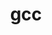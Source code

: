---
title: "gcc"
layout: cache
categories: [package, develop]
meta: {"compilers": ["gcc@11.4.0"], "num_specs": 10, "num_specs_by_stack": {"root": 10, "tutorial": 10}, "oss": ["ubuntu22.04"], "platforms": ["linux"], "stacks": ["root", "tutorial"], "targets": ["x86_64_v3"], "versions": ["12.4.0"]}
spec_details: [{"compiler": "gcc@11.4.0", "hash": "44z6gtlkirudrxgblbf6ccdjvk5ptxt6", "os": "ubuntu22.04", "platform": "linux", "size": "-", "stacks": ["root", "tutorial"], "target": "x86_64_v3", "variants": ["~binutils", "+bootstrap", "build_system=autotools", "build_type=RelWithDebInfo", "~graphite", "languages:='c,c++,fortran'", "~mold", "~nvptx", "~piclibs", "~profiled", "~strip"], "versions": ["12.4.0"]}, {"compiler": "gcc@11.4.0", "hash": "5uqcumujtbpnhuzsjidtv4u332ohtgs4", "os": "ubuntu22.04", "platform": "linux", "size": "-", "stacks": ["root", "tutorial"], "target": "x86_64_v3", "variants": ["~binutils", "+bootstrap", "build_system=autotools", "build_type=RelWithDebInfo", "~graphite", "languages:='c,c++,fortran'", "~mold", "~nvptx", "~piclibs", "~profiled", "~strip"], "versions": ["12.4.0"]}, {"compiler": "gcc@11.4.0", "hash": "6jcvxpu6yqbwu6powo6gorby5vibebcb", "os": "ubuntu22.04", "platform": "linux", "size": "-", "stacks": ["root", "tutorial"], "target": "x86_64_v3", "variants": ["~binutils", "+bootstrap", "build_system=autotools", "build_type=RelWithDebInfo", "~graphite", "languages:='c,c++,fortran'", "~mold", "~nvptx", "~piclibs", "~profiled", "~strip"], "versions": ["12.4.0"]}, {"compiler": "gcc@11.4.0", "hash": "cf6r2nukgop6t5w55ydolg2hwcwiqyf6", "os": "ubuntu22.04", "platform": "linux", "size": "-", "stacks": ["root", "tutorial"], "target": "x86_64_v3", "variants": ["~binutils", "+bootstrap", "build_system=autotools", "build_type=RelWithDebInfo", "~graphite", "languages:='c,c++,fortran'", "~mold", "~nvptx", "~piclibs", "~profiled", "~strip"], "versions": ["12.4.0"]}, {"compiler": "gcc@11.4.0", "hash": "cu4su3j3ciflocozxyb67kyhsgdkk5cg", "os": "ubuntu22.04", "platform": "linux", "size": "-", "stacks": ["root", "tutorial"], "target": "x86_64_v3", "variants": ["~binutils", "+bootstrap", "build_system=autotools", "build_type=RelWithDebInfo", "~graphite", "languages:='c,c++,fortran'", "~mold", "~nvptx", "~piclibs", "~profiled", "~strip"], "versions": ["12.4.0"]}, {"compiler": "gcc@11.4.0", "hash": "mtjk4xnqn3b2tariysjqwcue7by5a2l3", "os": "ubuntu22.04", "platform": "linux", "size": "-", "stacks": ["root", "tutorial"], "target": "x86_64_v3", "variants": ["~binutils", "+bootstrap", "build_system=autotools", "build_type=RelWithDebInfo", "~graphite", "languages:='c,c++,fortran'", "~mold", "~nvptx", "~piclibs", "~profiled", "~strip"], "versions": ["12.4.0"]}, {"compiler": "gcc@11.4.0", "hash": "pf7xziq2fswxgdnwudpyaoe4qelte2cy", "os": "ubuntu22.04", "platform": "linux", "size": "-", "stacks": ["root", "tutorial"], "target": "x86_64_v3", "variants": ["~binutils", "+bootstrap", "build_system=autotools", "build_type=RelWithDebInfo", "~graphite", "languages:='c,c++,fortran'", "~mold", "~nvptx", "~piclibs", "~profiled", "~strip"], "versions": ["12.4.0"]}, {"compiler": "gcc@11.4.0", "hash": "qgbw76zc4j34gnn3phhoyvdhuufprq44", "os": "ubuntu22.04", "platform": "linux", "size": "-", "stacks": ["root", "tutorial"], "target": "x86_64_v3", "variants": ["~binutils", "+bootstrap", "build_system=autotools", "build_type=RelWithDebInfo", "~graphite", "languages:='c,c++,fortran'", "~mold", "~nvptx", "~piclibs", "~profiled", "~strip"], "versions": ["12.4.0"]}, {"compiler": "gcc@11.4.0", "hash": "t6qaj2ar2avv7ctdtwar2ouwlmsxvq4j", "os": "ubuntu22.04", "platform": "linux", "size": "-", "stacks": ["root", "tutorial"], "target": "x86_64_v3", "variants": ["~binutils", "+bootstrap", "build_system=autotools", "build_type=RelWithDebInfo", "~graphite", "languages:='c,c++,fortran'", "~mold", "~nvptx", "~piclibs", "~profiled", "~strip"], "versions": ["12.4.0"]}, {"compiler": "gcc@11.4.0", "hash": "xap4bhlzjqso4uvgjd4ab3gfy2cd2yya", "os": "ubuntu22.04", "platform": "linux", "size": "-", "stacks": ["root", "tutorial"], "target": "x86_64_v3", "variants": ["~binutils", "+bootstrap", "build_system=autotools", "build_type=RelWithDebInfo", "~graphite", "languages:='c,c++,fortran'", "~mold", "~nvptx", "~piclibs", "~profiled", "~strip"], "versions": ["12.4.0"]}]
---